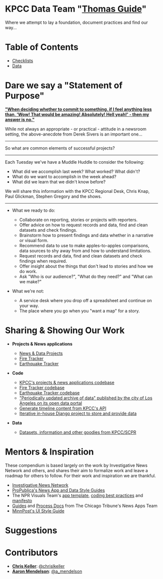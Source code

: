 KPCC Data Team "[Thomas Guide](https://en.wikipedia.org/wiki/Thomas_Guide)"
===========================================================================

Where we attempt to lay a foundation, document practices and find our way...

Table of Contents
=================

* [Checklists](/checklists)
* [Data](/data)

Dare we say a "Statement of Purpose"
====================================

**["When deciding whether to commit to something, if I feel anything less than, 'Wow! That would be amazing! Absolutely! Hell yeah!' - then my answer is no."](https://sivers.org/hellyeah)**

While not always an appropriate - or practical - attitude in a newsroom setting, the above-anecdote from Derek Sivers is an important one...

----

So what are common elements of successful projects?

----

Each Tuesday we've have a Muddle Huddle to consider the following:

* What did we accomplish last week? What worked? What didn't?
* What do we want to accomplish in the week ahead?
* What did we learn that we didn't know before?

We will share this information with the KPCC Regional Desk, Chris Knap, Paul Glickman, Stephen Gregory and the shows.

----

* What we ready to do:
    * Collaborate on reporting, stories or projects with reporters.
    * Offer advice on how to request records and data, find and clean datasets and check findings.
    * Brainstorm how to present findings and data whether in a narrative or visual form.
    * Recommend data to use to make apples-to-apples comparisons, data sources to shy away from and how to understand limitations.
    * Request records and data, find and clean datasets and check findings when required.
    * Offer insight about the things that don't lead to stories and how we do work.
    * Ask "Who is our audience?", "What do they need?" and "What can we make?"

* What we're not:
    * A service desk where you drop off a spreadsheet and continue on your way.
    * The place where you go when you "want a map" for a story.

Sharing & Showing Our Work
==========================

* **Projects & News applications**
    * [News & Data Projects](http://projects.scpr.org/)
    * [Fire Tracker](http://firetracker.scpr.org/)
    * [Earthquake Tracker](http://earthquakes.scpr.org/)

* **Code**
    * [KPCC's projects & news applications codebase](https://github.com/SCPR/static-projects)
    * [Fire Tracker codebase](https://github.com/SCPR/firetracker)
    * [Earthquake Tracker codebase](https://github.com/SCPR/calif-earthquakes)
    * ["Periodically updated archive of data" published by the city of Los Angeles on its open data portal](https://github.com/SCPR/opendata-la-watchdog)
    * [Generate timeline content from KPCC's API](https://github.com/SCPR/timeline-data-generator)
    * [Iterative in-house Django project to store and provide data](https://github.com/SCPR/accountability-tracker)

* **Data**
    * [Datasets, information and other goodies from KPCC/SCPR](https://github.com/SCPR/data)

Mentors & Inspiration
=====================

These compendium is based largely on the work by Investigative News Network and others, and shares their aim to formalize work and leave a roadmap for others to follow. For their work and inspiration we are thankful.

* [Investigative News Network](https://github.com/inn/docs)
* [ProPublica's News App and Data Style Guides](https://github.com/propublica/guides)
* The NPR Visuals Team's [app template](https://github.com/nprapps/app-template), [coding best practices](https://github.com/nprapps/bestpractices) and [manifesto](http://blog.apps.npr.org/2014/06/04/how-we-work.html)
* [Guides](https://github.com/newsapps/guides) and [Process Docs](http://blog.apps.chicagotribune.com/2014/03/05/everything-you-ever-wanted-to-know-about-the-news-apps-process/) from The Chicago Tribune's News Apps Team
* [MinnPost's UI Style Guide](https://github.com/MinnPost/minnpost-styles)

Suggestions
===========

Contributors
============

* **[Chris Keller](https://github.com/chrislkeller)**: [@chrislkeller](http://twitter.com/chrislkeller)
* **[Aaron Mendelson](https://github.com/amendelson)**: [@a_mendelson](https://twitter.com/a_mendelson)